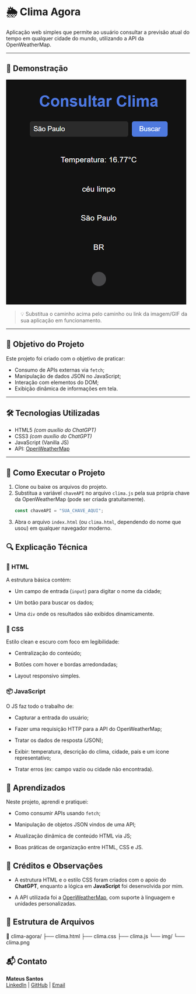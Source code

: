 # 🌦️ Clima Agora

Aplicação web simples que permite ao usuário consultar a previsão atual do tempo em qualquer cidade do mundo, utilizando a API da OpenWeatherMap.

---

## 📸 Demonstração

![Interface Clima Agora](img/clima.png)

> 💡 Substitua o caminho acima pelo caminho ou link da imagem/GIF da sua aplicação em funcionamento.

---

## 🎯 Objetivo do Projeto

Este projeto foi criado com o objetivo de praticar:

- Consumo de APIs externas via `fetch`;
- Manipulação de dados JSON no JavaScript;
- Interação com elementos do DOM;
- Exibição dinâmica de informações em tela.

---

## 🛠️ Tecnologias Utilizadas

- HTML5 _(com auxílio do ChatGPT)_
- CSS3 _(com auxílio do ChatGPT)_
- JavaScript (Vanilla JS)
- API: [OpenWeatherMap](https://openweathermap.org/)

---

## 🚀 Como Executar o Projeto

1. Clone ou baixe os arquivos do projeto.
2. Substitua a variável `chaveAPI` no arquivo `clima.js` pela sua própria chave da OpenWeatherMap (pode ser criada gratuitamente).
   ```js
   const chaveAPI = "SUA_CHAVE_AQUI";
   ```
3. Abra o arquivo `index.html` (ou `clima.html`, dependendo do nome que usou) em qualquer navegador moderno.

## 🔍 Explicação Técnica

### 🔧 HTML

A estrutura básica contém:

- Um campo de entrada (`input`) para digitar o nome da cidade;

- Um botão para buscar os dados;

- Uma `div` onde os resultados são exibidos dinamicamente.

### 🎨 CSS

Estilo clean e escuro com foco em legibilidade:

- Centralização do conteúdo;

- Botões com hover e bordas arredondadas;

- Layout responsivo simples.

### 📦 JavaScript

O JS faz todo o trabalho de:

- Capturar a entrada do usuário;

- Fazer uma requisição HTTP para a API do OpenWeatherMap;

- Tratar os dados de resposta (JSON);

- Exibir: temperatura, descrição do clima, cidade, país e um ícone representativo;

- Tratar erros (ex: campo vazio ou cidade não encontrada).

## 🧠 Aprendizados

Neste projeto, aprendi e pratiquei:

- Como consumir APIs usando `fetch`;

- Manipulação de objetos JSON vindos de uma API;

- Atualização dinâmica de conteúdo HTML via JS;

- Boas práticas de organização entre HTML, CSS e JS.

## 🤝 Créditos e Observações

- A estrutura HTML e o estilo CSS foram criados com o apoio do **ChatGPT**, enquanto a lógica em **JavaScript** foi desenvolvida por mim.

- A API utilizada foi a [OpenWeatherMap](https://openweathermap.org/), com suporte à linguagem e unidades personalizadas.

## 📁 Estrutura de Arquivos

📁 clima-agora/
├── clima.html
├── clima.css
├── clima.js
└── img/
└── clima.png

## 📬 Contato

**Mateus Santos**  
[LinkedIn](https://www.linkedin.com/in/mateus-sanjo/) | [GitHub](https://github.com/araujosantos20) | [Email](mailto:mateus.sanjo20@gmail.com)
